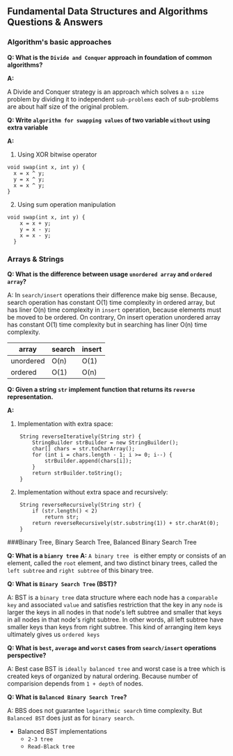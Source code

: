 Fundamental Data Structures and Algorithms Questions & Answers
---

### Algorithm's basic approaches
**Q: What is the `Divide and Conquer` approach in foundation of common algorithms?**

**A:** 

A Divide and Conquer strategy is an approach which solves a `n size` problem by dividing it to independent `sub-problems`
each of sub-problems are about half size of the original problem.

**Q: Write `algorithm for swapping values` of two variable `without` using extra variable**

**A:**
 1. Using XOR bitwise operator
  ```
  void swap(int x, int y) {
    x = x ^ y;
    y = x ^ y;
    x = x ^ y;
  }
  ```
  
  2. Using sum operation manipulation
  ```
  void swap(int x, int y) {
      x = x + y;
      y = x - y;
      x = x - y;
    }
  ```


### Arrays & Strings

**Q: What is the difference between usage `unordered array` and `ordered array`?**

A: In `search/insert` operations their difference make big sense. Because, search operation has constant O(1) time complexity
   in ordered array, but has liner O(n) time complexity in `insert` operation, because elements must be moved to be ordered.
   On contrary, On insert operation unordered array has constant O(1) time complexity but in searching has liner O(n) time complexity.

|array    |search|insert|
|---------|------|------|
|unordered|O(n)  |O(1)  |
|ordered  |O(1)  |O(n)  |


**Q: Given a string `str` implement function that returns its `reverse` representation.**

**A:** 
1. Implementation with extra space:

```
    String reverseIteratively(String str) {
        StringBuilder strBuilder = new StringBuilder();
        char[] chars = str.toCharArray();
        for (int i = chars.length - 1; i >= 0; i--) {
            strBuilder.append(chars[i]);
        }
        return strBuilder.toString();
    }

```

2. Implementation without extra space and recursively:

```
    String reverseRecursively(String str) {
        if (str.length() < 2)
            return str;
        return reverseRecursively(str.substring(1)) + str.charAt(0);
    }
```

###Binary Tree, Binary Search Tree, Balanced Binary Search Tree

**Q: What is a `bianry tree`**
**A:** `A binary tree ` is either empty or consists of an element, called the `root` element, and two distinct 
binary trees, called the `left subtree` and `right subtree` of this binary tree.


**Q: What is `Binary Search Tree` (BST)?**

A: BST is a `binary tree` data structure where each node has a `comparable key` and associated `value` and
 satisfies restriction that the key in any `node` is larger the keys in all nodes in that node's
 left subtree and smaller that keys in all nodes in that node's right subtree.
 In other words, all left subtree have smaller keys than keys from right subtree.
 This kind of arranging item keys ultimately gives us `ordered keys`

**Q: What is `best`, `average` and `worst` cases from `search/insert` operations perspective?**

A: Best case BST is `ideally balanced tree` and worst case is a tree which is created keys of organized by natural ordering.
Because number of comparision depends from `1 + depth` of nodes. 

**Q: What is `Balanced Binary Search Tree`?**

A: BBS does not guarantee `logarithmic search` time complexity. But `Balanced BST` does just as for `binary search`.
 - Balanced BST implementations
   - `2-3 tree`
   - `Read-Black tree`